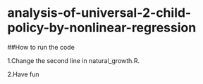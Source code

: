 # analysis-of-universal-2-child-policy-by-nonlinear-regression

##How to run the code

1.Change the second line in natural_growth.R.

2.Have fun
